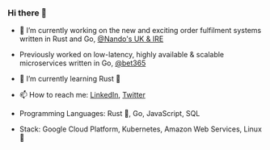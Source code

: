 ### Hi there 👋

<!--
**johngillott/johngillott** is a ✨ _special_ ✨ repository because its `README.md` (this file) appears on your GitHub profile.

Here are some ideas to get you started:

- 🔭 I’m currently working on ...
- 🌱 I’m currently learning ...
- 👯 I’m looking to collaborate on ...
- 🤔 I’m looking for help with ...
- 💬 Ask me about ...
- 📫 How to reach me: ...
- 😄 Pronouns: ...
- ⚡ Fun fact: ...
-->

- 🔭 I’m currently working on the new and exciting order fulfilment systems written in Rust and Go, [@Nando's UK & IRE](https://github.com/nandosuk/)
- Previously worked on low-latency, highly available & scalable microservices written in Go, [@bet365](https://github.com/bet365/)
- 🌱 I’m currently learning Rust :crab:
- 📫 How to reach me: [LinkedIn](https//www.linkedin.com/in/johngillott/), [Twitter](https://twitter.com/jsgillott)

- Programming Languages: Rust 🦀, Go, JavaScript, SQL
- Stack: Google Cloud Platform, Kubernetes, Amazon Web Services, Linux :penguin:
